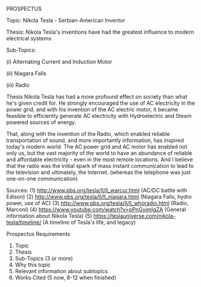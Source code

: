 PROSPECTUS

Topic: Nikola Tesla - Serbian-American Inventor

Thesis: Nikola Tesla's inventions have had the greatest influence to modern electrical systems

Sub-Topics: 

(i)   Alternating Current and Induction Motor

(ii)  Niagara Falls

(iii) Radio



Thesis
Nikola Tesla has had a more profound effect on society than what he's given credit for. 
He strongly encouraged the use of AC electricity in the power grid, and with his invention of the AC electric motor, it became feasible to efficiently generate AC electricity with Hydroelectric and Steam powered sources of energy. 

That, along with the invention of the Radio, which enabled reliable transportation of sound, and more importantly information, has inspired today's modern world. The AC power grid and AC motor has enabled not only us, but the vast majority of the world to have an abundance of reliable and affordable electricity - even in the most remote locations. And I believe that the radio was the initial spark of mass instant communication to lead to the television and ultimately, the Internet. (whereas the telephone was just one-on-one communication)



Sources:
(1) http://www.pbs.org/tesla/ll/ll_warcur.html (AC/DC battle with Edison)
(2) http://www.pbs.org/tesla/ll/ll_niagara.html (Niagara Falls, hydro power, use of AC)
(3) http://www.pbs.org/tesla/ll/ll_whoradio.html (Radio, Marconi)
(4) https://www.youtube.com/watch?v=pPnGvjmIgZA (General information about Nikola Tesla)
(5) https://teslauniverse.com/nikola-tesla/timeline/ (A timeline of Tesla's life, and legacy)



Prospectus Requirements
1. Topic
2. Thesis
3. Sub-Topics (3 or more)
4. Why this topic
5. Relevant information about subtopics
6. Works Cited (5 now, 8-12 when finished)
